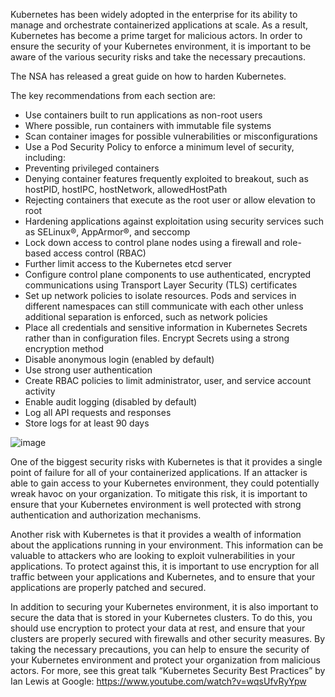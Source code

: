 Kubernetes has been widely adopted in the enterprise for its ability to manage and orchestrate containerized applications at scale. As a result, Kubernetes has become a prime target for malicious actors. In order to ensure the security of your Kubernetes environment, it is important to be aware of the various security risks and take the necessary precautions.

The NSA has released a great guide on how to harden Kubernetes.

The key recommendations from each section are:
- Use containers built to run applications as non-root users
- Where possible, run containers with immutable file systems
- Scan container images for possible vulnerabilities or misconfigurations
- Use a Pod Security Policy to enforce a minimum level of security, including:
- Preventing privileged containers
- Denying container features frequently exploited to breakout, such as hostPID, hostIPC, hostNetwork, allowedHostPath
- Rejecting containers that execute as the root user or allow elevation to root
- Hardening applications against exploitation using security services such as SELinux®, AppArmor®, and seccomp
- Lock down access to control plane nodes using a firewall and role-based access control (RBAC)
- Further limit access to the Kubernetes etcd server
- Configure control plane components to use authenticated, encrypted communications using Transport Layer Security (TLS) certificates
- Set up network policies to isolate resources. Pods and services in different namespaces can still communicate with each other unless additional separation is enforced, such as network policies
- Place all credentials and sensitive information in Kubernetes Secrets rather than in configuration files. Encrypt Secrets using a strong encryption method
- Disable anonymous login (enabled by default)
- Use strong user authentication
- Create RBAC policies to limit administrator, user, and service account activity
- Enable audit logging (disabled by default)
- Log all API requests and responses
- Store logs for at least 90 days

![image](https://user-images.githubusercontent.com/99908467/154585522-d9d8c1ac-7fed-4abb-b684-608468b42a6c.png)

One of the biggest security risks with Kubernetes is that it provides a single point of failure for all of your containerized applications. If an attacker is able to gain access to your Kubernetes environment, they could potentially wreak havoc on your organization. To mitigate this risk, it is important to ensure that your Kubernetes environment is well protected with strong authentication and authorization mechanisms.

Another risk with Kubernetes is that it provides a wealth of information about the applications running in your environment. This information can be valuable to attackers who are looking to exploit vulnerabilities in your applications. To protect against this, it is important to use encryption for all traffic between your applications and Kubernetes, and to ensure that your applications are properly patched and secured.

In addition to securing your Kubernetes environment, it is also important to secure the data that is stored in your Kubernetes clusters. To do this, you should use encryption to protect your data at rest, and ensure that your clusters are properly secured with firewalls and other security measures.
By taking the necessary precautions, you can help to ensure the security of your Kubernetes environment and protect your organization from malicious actors.
For more, see this great talk “Kubernetes Security Best Practices” by Ian Lewis at Google: https://www.youtube.com/watch?v=wqsUfvRyYpw